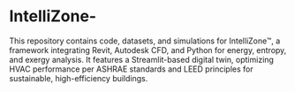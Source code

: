 # IntelliZone-
This repository contains code, datasets, and simulations for IntelliZone™, a framework integrating Revit, Autodesk CFD, and Python for energy, entropy, and exergy analysis. It features a Streamlit-based digital twin, optimizing HVAC performance per ASHRAE standards and LEED principles for sustainable, high-efficiency buildings.
